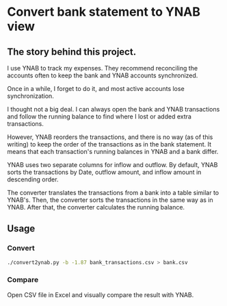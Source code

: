 # Convert bank statement to YNAB view

## The story behind this project.

I use YNAB to track my expenses. They recommend reconciling the accounts often to keep the bank and YNAB accounts synchronized.

Once in a while, I forget to do it, and most active accounts lose synchronization.

I thought not a big deal. I can always open the bank and YNAB transactions and follow the running balance to find where I lost or added extra transactions.

However, YNAB reorders the transactions, and there is no way (as of this writing) to keep the order of the transactions as in the bank statement.
It means that each transaction's running balances in YNAB and a bank differ.

YNAB uses two separate columns for inflow and outflow.
By default, YNAB sorts the transactions by Date, outflow amount, and inflow amount in descending order.

The converter translates the transactions from a bank into a table similar to YNAB's.
Then, the converter sorts the transactions in the same way as in YNAB.
After that, the converter calculates the running balance.

## Usage

### Convert
```sh
./convert2ynab.py -b -1.87 bank_transactions.csv > bank.csv
```

### Compare

Open CSV file in Excel and visually compare the result with YNAB.
